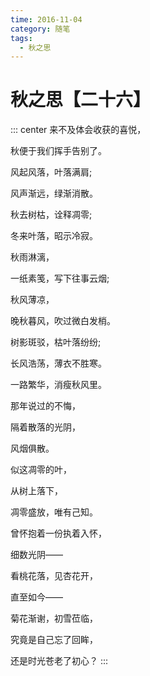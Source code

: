 ```yaml
---
time: 2016-11-04
category: 随笔
tags:
  - 秋之思
---
```


# 秋之思【二十六】

::: center
来不及体会收获的喜悦，

秋便于我们挥手告别了。

风起风落，叶落满肩;

风声渐远，绿渐消散。

秋去树枯，诠释凋零;

冬来叶落，昭示冷寂。

秋雨淋漓，

一纸素笺，写下往事云烟;

秋风薄凉，

晚秋暮风，吹过微白发梢。

树影斑驳，枯叶落纷纷;

长风浩荡，薄衣不胜寒。

一路繁华，消瘦秋风里。

那年说过的不悔，

隔着散落的光阴，

风烟俱散。

似这凋零的叶，

从树上落下，

凋零盛放，唯有己知。

曾怀抱着一份执着入怀，

细数光阴——

看桃花落，见杏花开，

直至如今——

菊花渐谢，初雪莅临，

究竟是自己忘了回眸，

还是时光苍老了初心？
:::
